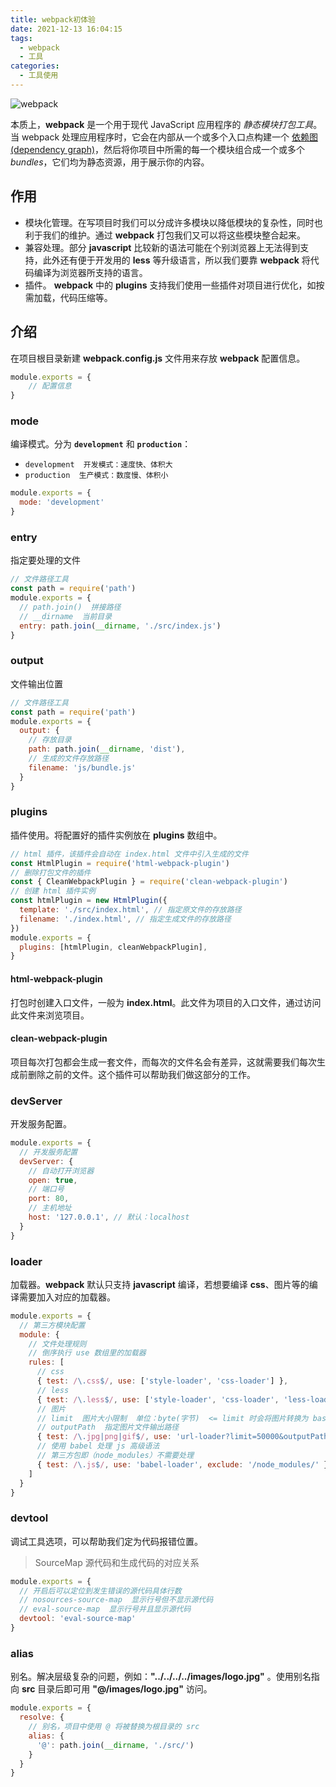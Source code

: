 ```yaml
---
title: webpack初体验
date: 2021-12-13 16:04:15
tags:
  - webpack
  - 工具
categories:
  - 工具使用
---
```


![webpack](https://gitee.com/Rexiamu/image-hosting/raw/master/img/20211213144846.png)

本质上，**webpack** 是一个用于现代 JavaScript 应用程序的 *静态模块打包工具*。当 webpack 处理应用程序时，它会在内部从一个或多个入口点构建一个 [依赖图(dependency graph)](https://webpack.docschina.org/concepts/dependency-graph/)，然后将你项目中所需的每一个模块组合成一个或多个 *bundles*，它们均为静态资源，用于展示你的内容。

<!-- more -->

## 作用

- 模块化管理。在写项目时我们可以分成许多模块以降低模块的复杂性，同时也利于我们的维护。通过  **webpack** 打包我们又可以将这些模块整合起来。
- 兼容处理。部分 **javascript** 比较新的语法可能在个别浏览器上无法得到支持，此外还有便于开发用的 **less** 等升级语言，所以我们要靠 **webpack** 将代码编译为浏览器所支持的语言。
- 插件。 **webpack** 中的 **plugins** 支持我们使用一些插件对项目进行优化，如按需加载，代码压缩等。

## 介绍

在项目根目录新建 **webpack.config.js** 文件用来存放 **webpack** 配置信息。

```js
module.exports = {
	// 配置信息
}
```

### mode

编译模式。分为 **`development`** 和 **`production`**：

- `development  开发模式：速度快、体积大`
- `production  生产模式：数度慢、体积小`

```js
module.exports = { 
  mode: 'development'
}
```

### entry

指定要处理的文件

```js
// 文件路径工具
const path = require('path')
module.exports = { 
  // path.join()  拼接路径
  // __dirname  当前目录
  entry: path.join(__dirname, './src/index.js')
}
```

### output

文件输出位置

```js
// 文件路径工具
const path = require('path')
module.exports = { 
  output: {
    // 存放目录
    path: path.join(__dirname, 'dist'),
    // 生成的文件存放路径
    filename: 'js/bundle.js'
  }
}
```

### plugins

插件使用。将配置好的插件实例放在 **plugins** 数组中。

```js
// html 插件，该插件会自动在 index.html 文件中引入生成的文件
const HtmlPlugin = require('html-webpack-plugin')
// 删除打包文件的插件
const { CleanWebpackPlugin } = require('clean-webpack-plugin')  
// 创建 html 插件实例  
const htmlPlugin = new HtmlPlugin({ 
  template: './src/index.html', // 指定原文件的存放路径 
  filename: './index.html', // 指定生成文件的存放路径  
}) 
module.exports = { 
  plugins: [htmlPlugin, cleanWebpackPlugin],
}
```

#### html-webpack-plugin

打包时创建入口文件，一般为 **index.html**。此文件为项目的入口文件，通过访问此文件来浏览项目。

#### clean-webpack-plugin

项目每次打包都会生成一套文件，而每次的文件名会有差异，这就需要我们每次生成前删除之前的文件。这个插件可以帮助我们做这部分的工作。

### devServer

开发服务配置。

```js
module.exports = { 
  // 开发服务配置
  devServer: {
    // 自动打开浏览器
    open: true,
    // 端口号
    port: 80,
    // 主机地址
    host: '127.0.0.1', // 默认：localhost
  }
}
```

### loader

加载器。**webpack** 默认只支持 **javascript** 编译，若想要编译 **css**、图片等的编译需要加入对应的加载器。

```js
module.exports = { 
  // 第三方模块配置
  module: {
    // 文件处理规则
    // 倒序执行 use 数组里的加载器
    rules: [
      // css
      { test: /\.css$/, use: ['style-loader', 'css-loader'] },
      // less
      { test: /\.less$/, use: ['style-loader', 'css-loader', 'less-loader'] },
      // 图片
      // limit  图片大小限制  单位：byte(字节)  <= limit 时会将图片转换为 base64 格式，否者为原来格式
      // outputPath  指定图片文件输出路径
      { test: /\.jpg|png|gif$/, use: 'url-loader?limit=50000&outputPath=images' },
      // 使用 babel 处理 js 高级语法
      // 第三方包即（node_modules）不需要处理
      { test: /\.js$/, use: 'babel-loader', exclude: '/node_modules/' },
    ]
  }
}
```

### devtool

调试工具选项，可以帮助我们定为代码报错位置。

> SourceMap 源代码和生成代码的对应关系

```js
module.exports = { 
  // 开启后可以定位到发生错误的源代码具体行数
  // nosources-source-map  显示行号但不显示源代码
  // eval-source-map  显示行号并且显示源代码
  devtool: 'eval-source-map'
}
```

### alias

别名。解决层级复杂的问题，例如：**"../../../../images/logo.jpg"** 。使用别名指向 **src** 目录后即可用 **"@/images/logo.jpg"** 访问。

```js
module.exports = { 
  resolve: {
    // 别名，项目中使用 @ 将被替换为根目录的 src
    alias: {
      '@': path.join(__dirname, './src/')
    }
  }
}
```
